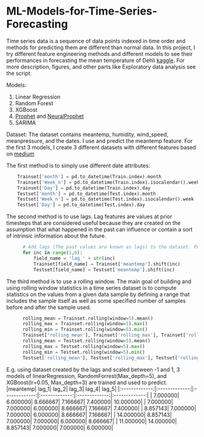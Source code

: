 # ML-Models-for-Time-Series-Forecasting

Time series data is a sequence of data points indexed in time order and methods for predicting them are different than normal data. In this project, I try different feature engineering methods and different models to see their performances in forecasting the mean temperature of Dehli [kaggle](https://www.kaggle.com/datasets/sumanthvrao/daily-climate-time-series-data). For more description, figures, and other parts like Exploratory data analysis see the script.

Models:
1. Linear Regression
2. Random Forest
3. XGBoost
4. [Prophet](https://facebook.github.io/prophet/) and [NeuralProphet](https://github.com/ourownstory/neural_prophet)
5. SARIMA

Dataset:
The dataset contains meantemp, humidity, wind_speed, meanpressure, and the dates. I use and predict the meantemp feature. For the first 3 models, I create 3 different datasets with different features based on [medium](https://medium.com/data-science-at-microsoft/introduction-to-feature-engineering-for-time-series-forecasting-620aa55fcab0)

The first method is to simply use different date attributes:
```python
    Trainset['month'] = pd.to_datetime(Train.index).month
    Trainset['Week_n'] = pd.to_datetime(Train.index).isocalendar().week
    Trainset['Day'] = pd.to_datetime(Train.index).day
    Testset['month'] = pd.to_datetime(Test.index).month
    Testset['Week_n'] = pd.to_datetime(Test.index).isocalendar().week
    Testset['Day'] = pd.to_datetime(Test.index).day
```

The second method is to use lags. Lag features are values at prior timesteps that are considered useful because they are created on the assumption that what happened in the past can influence or contain a sort of intrinsic information about the future.
```python
      # Add lags (The past values are known as lags) to the dataset. PACF plays an important role to get the right number of the lags
      for inc in range(1,6):
          field_name = 'lag_' + str(inc)
          Trainset[field_name] = Trainset['meantemp'].shift(inc)
          Testset[field_name] = Testset['meantemp'].shift(inc)
```

The third method is to use a rolling window. The main goal of building and using rolling window statistics in a time series dataset is to compute statistics on the values from a given data sample by defining a range that includes the sample itself as well as some specified number of samples before and after the sample used.
```python
      rolling_mean = Trainset.rolling(window=5).mean()
      rolling_max = Trainset.rolling(window=5).max()
      rolling_min = Trainset.rolling(window=5).min()
      Trainset['rolling_mean'], Trainset['rolling_max'], Trainset['rolling_min'] = rolling_mean, rolling_max, rolling_min
      rolling_mean = Testset.rolling(window=5).mean()
      rolling_max = Testset.rolling(window=5).max()
      rolling_min = Testset.rolling(window=5).min()
      Testset['rolling_mean'], Testset['rolling_max'], Testset['rolling_min'] = rolling_mean, rolling_max, rolling_min
```

E.g. using dataset created by the lags and scaled between -1 and 1, 3 models of linearRegression, RandomForrest(Max_depth=5), and XGBoost(lr=0.05, Max_depth=3) are trained and used to predict. 
|meantemp|	lag_1|	lag_2|	lag_3|	lag_4|	lag_5|
|:-------------:|:-------------:|:-------------:|:-------------:|:-------------:|:-------------:|
|	7.000000|	6.000000|	8.666667|	7.166667|	7.400000|	10.000000|
|	7.000000|	7.000000|	6.000000|	8.666667|	7.166667|	7.400000|
|	8.857143|	7.000000|	7.000000|	6.000000|	8.666667|	7.166667|
|	14.000000|	8.857143|	7.000000|	7.000000|	6.000000|	8.666667|
|   11.000000|	14.000000|	8.857143|	7.000000|	7.000000|	6.000000|
